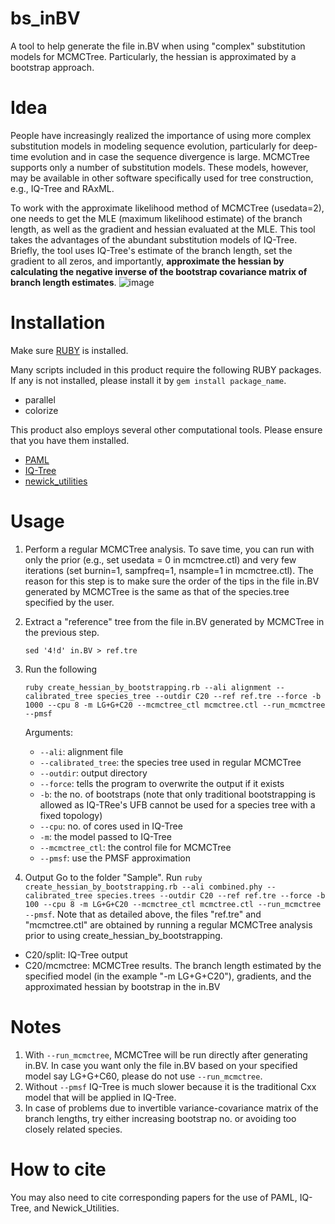 # bs_inBV
A tool to help generate the file in.BV when using "complex" substitution models for MCMCTree. Particularly, the hessian is approximated by a bootstrap approach.

# Idea #
People have increasingly realized the importance of using more complex substitution models in modeling sequence evolution, particularly for deep-time evolution and in case the sequence divergence is large. MCMCTree supports only a number of substitution models. These models, however, may be available in other software specifically used for tree construction, e.g., IQ-Tree and RAxML.

To work with the approximate likelihood method of MCMCTree (usedata=2), one needs to get the MLE (maximum likelihood estimate) of the branch length, as well as the gradient and hessian evaluated at the MLE. This tool takes the advantages of the abundant substitution models of IQ-Tree. Briefly, the tool uses IQ-Tree's estimate of the branch length, set the gradient to all zeros, and importantly, **approximate the hessian by calculating the negative inverse of the bootstrap covariance matrix of branch length estimates**.
![image](https://github.com/evolbeginner/bs_inBV/assets/8715751/6b7ae95a-f018-4331-8812-720601f637ed)


# Installation
Make sure [RUBY](https://www.ruby-lang.org/en/) is installed.

Many scripts included in this product require the following RUBY packages. If any is not installed, please install it by `gem install package_name`.
* parallel
* colorize

This product also employs several other computational tools. Please ensure that you have them installed.
* [PAML](https://github.com/abacus-gene/paml)
* [IQ-Tree](http://www.iqtree.org/)
* [newick_utilities](https://github.com/tjunier/newick_utils)

# Usage #
1. Perform a regular MCMCTree analysis. To save time, you can run with only the prior (e.g., set usedata = 0 in mcmctree.ctl) and very few iterations (set burnin=1, sampfreq=1, nsample=1 in mcmctree.ctl).
  The reason for this step is to make sure the order of the tips in the file in.BV generated by MCMCTree is the same as that of the species.tree specified by the user.

2. Extract a "reference" tree from the file in.BV generated by MCMCTree in the previous step.
  
    `sed '4!d' in.BV > ref.tre`

3. Run the following

    `ruby create_hessian_by_bootstrapping.rb --ali alignment --calibrated_tree species_tree --outdir C20 --ref ref.tre --force -b 1000 --cpu 8 -m LG+G+C20 --mcmctree_ctl mcmctree.ctl --run_mcmctree --pmsf`
    
    Arguments:
      * `--ali`: alignment file
      * `--calibrated_tree`: the species tree used in regular MCMCTree
      * `--outdir`: output directory
      * `--force`: tells the program to overwrite the output if it exists
      * `-b`: the no. of bootstraps (note that only traditional bootstrapping is allowed as IQ-TRee's UFB cannot be used for a species tree with a fixed topology)
      * `--cpu`: no. of cores used in IQ-Tree
      * `-m`: the model passed to IQ-Tree
      * `--mcmctree_ctl`: the control file for MCMCTree
      * `--pmsf`: use the PMSF approximation

4. Output
  Go to the folder "Sample". Run `ruby create_hessian_by_bootstrapping.rb --ali combined.phy --calibrated_tree species.trees --outdir C20 --ref ref.tre --force -b 100 --cpu 8 -m LG+G+C20 --mcmctree_ctl mcmctree.ctl --run_mcmctree --pmsf`. Note that as detailed above, the files "ref.tre" and "mcmctree.ctl" are obtained by running a regular MCMCTree analysis prior to using create_hessian_by_bootstrapping.
  *  C20/split:  IQ-Tree output
  * C20/mcmctree:  MCMCTree results. The branch length estimated by the specified model (in the example "-m LG+G+C20"), gradients, and the approximated hessian by bootstrap in the in.BV

# Notes #
1. With `--run_mcmctree`, MCMCTree will be run directly after generating in.BV. In case you want only the file in.BV based on your specified model say LG+G+C60, please do not use `--run_mcmctree`.
2. Without `--pmsf` IQ-Tree is much slower because it is the traditional Cxx model that will be applied in IQ-Tree.
3. In case of problems due to invertible variance-covariance matrix of the branch lengths, try either increasing bootstrap no. or avoiding too closely related species.

# How to cite
You may also need to cite corresponding papers for the use of PAML, IQ-Tree, and Newick_Utilities.

